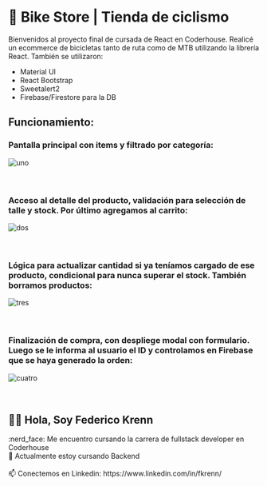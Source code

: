 # 🚴 Bike Store | Tienda de ciclismo



Bienvenidos al proyecto final de cursada de React en Coderhouse. Realicé un ecommerce de bicicletas tanto de ruta como de MTB utilizando la librería React. También se utilizaron:

- Material UI
- React Bootstrap
- Sweetalert2
- Firebase/Firestore para la DB

## Funcionamiento:

### Pantalla principal con items y filtrado por categoría:

![uno](https://user-images.githubusercontent.com/90353038/176954348-01e48f1f-83b6-4e58-b867-2f959198cafe.gif)
<br><br><br>
### Acceso al detalle del producto, validación para selección de talle y stock. Por último agregamos al carrito:

![dos](https://user-images.githubusercontent.com/90353038/176954402-8a3b3650-e498-4a15-85c4-92130fa87332.gif)
<br><br><br>
### Lógica para actualizar cantidad si ya teníamos cargado de ese producto, condicional para nunca superar el stock. También borramos productos:

![tres](https://user-images.githubusercontent.com/90353038/176954419-94a8d7ef-70f4-42e5-901b-6d7c881d7e26.gif)
<br><br><br>
### Finalización de compra, con despliege modal con formulario. Luego se le informa al usuario el ID y controlamos en Firebase que se haya generado la orden:

![cuatro](https://user-images.githubusercontent.com/90353038/176954429-00eb74fd-fcb5-4adb-b6f6-baadaab93718.gif)
<br><br><br>

<h2> 🙋‍♂️ Hola, Soy Federico Krenn</h2>
:nerd_face: Me encuentro cursando la carrera de fullstack developer en Coderhouse 
<br>
🌱 Actualmente estoy cursando Backend
<br></br>
📫 Conectemos en Linkedin: https://www.linkedin.com/in/fkrenn/

